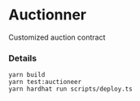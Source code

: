# Auctionner
Customized auction contract

### Details

```shell
yarn build
yarn test:auctioneer
yarn hardhat run scripts/deploy.ts
```
